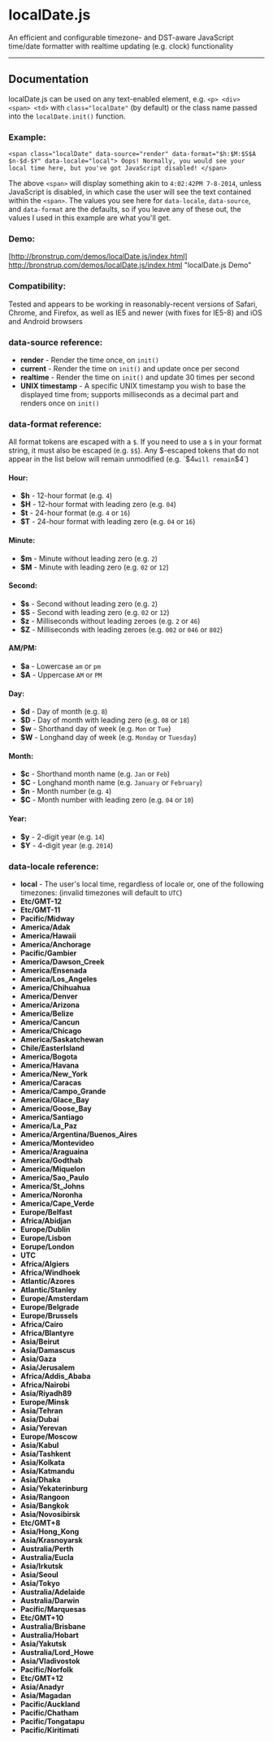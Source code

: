 # localDate.js #

An efficient and configurable timezone- and DST-aware JavaScript time/date formatter with realtime updating (e.g. clock) functionality

---

## Documentation ##

localDate.js can be used on any text-enabled element, e.g. `<p> <div> <span> <td>` with `class="localDate"` (by default) or the class name passed into the `localDate.init()` function.

### Example: ###
`<span class="localDate" data-source="render" data-format="$h:$M:$S$A $n-$d-$Y" data-locale="local">
	Oops! Normally, you would see your local time here, but you've got JavaScript disabled!
</span>`

The above `<span>` will display something akin to `4:02:42PM 7-8-2014`, unless JavaScript is disabled, in which case the user will see the text contained within the `<span>`. The values you see here for `data-locale`, `data-source`, and `data-format` are the defaults, so if you leave any of these out, the values I used in this example are what you'll get.

### Demo: ###
[http://bronstrup.com/demos/localDate.js/index.html] http://bronstrup.com/demos/localDate.js/index.html "localDate.js Demo"

### Compatibility: ###
Tested and appears to be working in reasonably-recent versions of Safari, Chrome, and Firefox, as well as IE5 and newer (with fixes for IE5-8) and iOS and Android browsers

### data-source reference: ###
+ **render** - Render the time once, on `init()`
+ **current** - Render the time on `init()` and update once per second
+ **realtime** - Render the time on `init()` and update 30 times per second
+ **UNIX timestamp** - A specific UNIX timestamp you wish to base the displayed time from; supports milliseconds as a decimal part and renders once on `init()`

### data-format reference: ###
All format tokens are escaped with a `$`. If you need to use a `$` in your format string, it must also be escaped (e.g. `$$`). Any $-escaped tokens that do not appear in the list below will remain unmodified (e.g. `$4` will remain `$4`)
#### Hour: ####
+ **$h** - 12-hour format (e.g. `4`)
+ **$H** - 12-hour format with leading zero (e.g. `04`)
+ **$t** - 24-hour format (e.g. `4` or `16`)
+ **$T** - 24-hour format with leading zero (e.g. `04` or `16`)
#### Minute: ####
+ **$m** - Minute without leading zero (e.g. `2`)
+ **$M** - Minute with leading zero (e.g. `02` or `12`)
#### Second: ####
+ **$s** - Second without leading zero (e.g. `2`)
+ **$S** - Second with leading zero (e.g. `02` or `12`)
+ **$z** - Milliseconds without leading zeroes (e.g. `2` or `46`)
+ **$Z** - Milliseconds with leading zeroes (e.g. `002` or `046` or `802`)
#### AM/PM: ####
+ **$a** - Lowercase `am` or `pm`
+ **$A** - Uppercase `AM` or `PM`
#### Day: ####
+ **$d** - Day of month (e.g. `8`)
+ **$D** - Day of month with leading zero (e.g. `08` or `18`)
+ **$w** - Shorthand day of week (e.g. `Mon` or `Tue`)
+ **$W** - Longhand day of week (e.g. `Monday` or `Tuesday`)
#### Month: ####
+ **$c** - Shorthand month name (e.g. `Jan` or `Feb`)
+ **$C** - Longhand month name (e.g. `January` or `February`)
+ **$n** - Month number (e.g. `4`)
+ **$C** - Month number with leading zero (e.g. `04` or `10`)
#### Year: ####
+ **$y** - 2-digit year (e.g. `14`)
+ **$Y** - 4-digit year (e.g. `2014`)

### data-locale reference: ###
+ **local** - The user's local time, regardless of locale
or, one of the following timezones: (invalid timezones will default to `UTC`)
+ **Etc/GMT-12**
+ **Etc/GMT-11**
+ **Pacific/Midway**
+ **America/Adak**
+ **America/Hawaii**
+ **America/Anchorage**
+ **Pacific/Gambier**
+ **America/Dawson_Creek**
+ **America/Ensenada**
+ **America/Los_Angeles**
+ **America/Chihuahua**
+ **America/Denver**
+ **America/Arizona**
+ **America/Belize**
+ **America/Cancun**
+ **America/Chicago**
+ **America/Saskatchewan**
+ **Chile/EasterIsland**
+ **America/Bogota**
+ **America/Havana**
+ **America/New_York**
+ **America/Caracas**
+ **America/Campo_Grande**
+ **America/Glace_Bay**
+ **America/Goose_Bay**
+ **America/Santiago**
+ **America/La_Paz**
+ **America/Argentina/Buenos_Aires**
+ **America/Montevideo**
+ **America/Araguaina**
+ **America/Godthab**
+ **America/Miquelon**
+ **America/Sao_Paulo**
+ **America/St_Johns**
+ **America/Noronha**
+ **America/Cape_Verde**
+ **Europe/Belfast**
+ **Africa/Abidjan**
+ **Europe/Dublin**
+ **Europe/Lisbon**
+ **Eorupe/London**
+ **UTC**
+ **Africa/Algiers**
+ **Africa/Windhoek**
+ **Atlantic/Azores**
+ **Atlantic/Stanley**
+ **Europe/Amsterdam**
+ **Europe/Belgrade**
+ **Europe/Brussels**
+ **Africa/Cairo**
+ **Africa/Blantyre**
+ **Asia/Beirut**
+ **Asia/Damascus**
+ **Asia/Gaza**
+ **Asia/Jerusalem**
+ **Africa/Addis_Ababa**
+ **Africa/Nairobi**
+ **Asia/Riyadh89**
+ **Europe/Minsk**
+ **Asia/Tehran**
+ **Asia/Dubai**
+ **Asia/Yerevan**
+ **Europe/Moscow**
+ **Asia/Kabul**
+ **Asia/Tashkent**
+ **Asia/Kolkata**
+ **Asia/Katmandu**
+ **Asia/Dhaka**
+ **Asia/Yekaterinburg**
+ **Asia/Rangoon**
+ **Asia/Bangkok**
+ **Asia/Novosibirsk**
+ **Etc/GMT+8**
+ **Asia/Hong_Kong**
+ **Asia/Krasnoyarsk**
+ **Australia/Perth**
+ **Australia/Eucla**
+ **Asia/Irkutsk**
+ **Asia/Seoul**
+ **Asia/Tokyo**
+ **Australia/Adelaide**
+ **Australia/Darwin**
+ **Pacific/Marquesas**
+ **Etc/GMT+10**
+ **Australia/Brisbane**
+ **Australia/Hobart**
+ **Asia/Yakutsk**
+ **Australia/Lord_Howe**
+ **Asia/Vladivostok**
+ **Pacific/Norfolk**
+ **Etc/GMT+12**
+ **Asia/Anadyr**
+ **Asia/Magadan**
+ **Pacific/Auckland**
+ **Pacific/Chatham**
+ **Pacific/Tongatapu**
+ **Pacific/Kiritimati**
